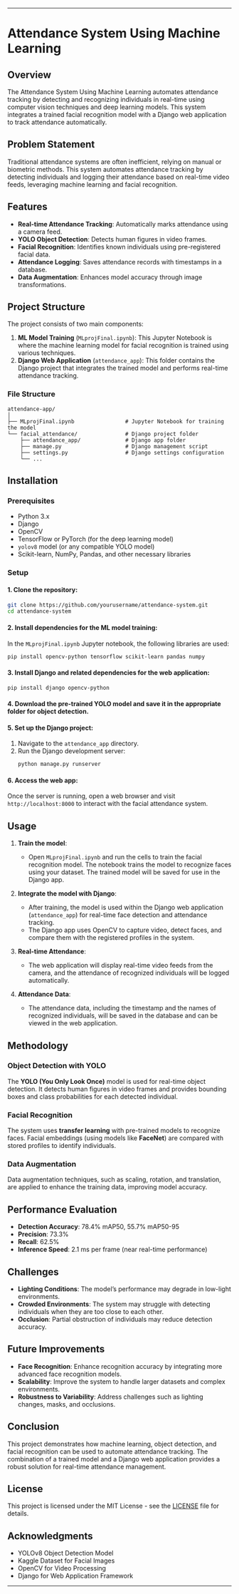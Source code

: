 

---

# Attendance System Using Machine Learning

## Overview

The Attendance System Using Machine Learning automates attendance tracking by detecting and recognizing individuals in real-time using computer vision techniques and deep learning models. This system integrates a trained facial recognition model with a Django web application to track attendance automatically.

## Problem Statement

Traditional attendance systems are often inefficient, relying on manual or biometric methods. This system automates attendance tracking by detecting individuals and logging their attendance based on real-time video feeds, leveraging machine learning and facial recognition.

## Features

- **Real-time Attendance Tracking**: Automatically marks attendance using a camera feed.
- **YOLO Object Detection**: Detects human figures in video frames.
- **Facial Recognition**: Identifies known individuals using pre-registered facial data.
- **Attendance Logging**: Saves attendance records with timestamps in a database.
- **Data Augmentation**: Enhances model accuracy through image transformations.

## Project Structure

The project consists of two main components:

1. **ML Model Training** (`MLprojFinal.ipynb`): This Jupyter Notebook is where the machine learning model for facial recognition is trained using various techniques.
2. **Django Web Application** (`attendance_app`): This folder contains the Django project that integrates the trained model and performs real-time attendance tracking.

### File Structure

```plaintext
attendance-app/
│
├── MLprojFinal.ipynb                # Jupyter Notebook for training the model
└── facial_attendance/               # Django project folder
    ├── attendance_app/              # Django app folder
    ├── manage.py                    # Django management script
    ├── settings.py                  # Django settings configuration
    └── ...
```

## Installation

### Prerequisites

- Python 3.x
- Django
- OpenCV
- TensorFlow or PyTorch (for the deep learning model)
- `yolov8` model (or any compatible YOLO model)
- Scikit-learn, NumPy, Pandas, and other necessary libraries

### Setup

#### 1. Clone the repository:
```bash
git clone https://github.com/yourusername/attendance-system.git
cd attendance-system
```

#### 2. Install dependencies for the ML model training:
In the `MLprojFinal.ipynb` Jupyter notebook, the following libraries are used:
```bash
pip install opencv-python tensorflow scikit-learn pandas numpy
```

#### 3. Install Django and related dependencies for the web application:
```bash
pip install django opencv-python
```

#### 4. Download the pre-trained YOLO model and save it in the appropriate folder for object detection.

#### 5. Set up the Django project:
1. Navigate to the `attendance_app` directory.
2. Run the Django development server:
   ```bash
   python manage.py runserver
   ```

#### 6. Access the web app:
Once the server is running, open a web browser and visit `http://localhost:8000` to interact with the facial attendance system.

## Usage

1. **Train the model**: 
   - Open `MLprojFinal.ipynb` and run the cells to train the facial recognition model. The notebook trains the model to recognize faces using your dataset. The trained model will be saved for use in the Django app.

2. **Integrate the model with Django**:
   - After training, the model is used within the Django web application (`attendance_app`) for real-time face detection and attendance tracking.
   - The Django app uses OpenCV to capture video, detect faces, and compare them with the registered profiles in the system.

3. **Real-time Attendance**:
   - The web application will display real-time video feeds from the camera, and the attendance of recognized individuals will be logged automatically.

4. **Attendance Data**:
   - The attendance data, including the timestamp and the names of recognized individuals, will be saved in the database and can be viewed in the web application.

## Methodology

### Object Detection with YOLO

The **YOLO (You Only Look Once)** model is used for real-time object detection. It detects human figures in video frames and provides bounding boxes and class probabilities for each detected individual.

### Facial Recognition

The system uses **transfer learning** with pre-trained models to recognize faces. Facial embeddings (using models like **FaceNet**) are compared with stored profiles to identify individuals.

### Data Augmentation

Data augmentation techniques, such as scaling, rotation, and translation, are applied to enhance the training data, improving model accuracy.

## Performance Evaluation

- **Detection Accuracy**: 78.4% mAP50, 55.7% mAP50-95
- **Precision**: 73.3%
- **Recall**: 62.5%
- **Inference Speed**: 2.1 ms per frame (near real-time performance)

## Challenges

- **Lighting Conditions**: The model’s performance may degrade in low-light environments.
- **Crowded Environments**: The system may struggle with detecting individuals when they are too close to each other.
- **Occlusion**: Partial obstruction of individuals may reduce detection accuracy.

## Future Improvements

- **Face Recognition**: Enhance recognition accuracy by integrating more advanced face recognition models.
- **Scalability**: Improve the system to handle larger datasets and complex environments.
- **Robustness to Variability**: Address challenges such as lighting changes, masks, and occlusions.

## Conclusion

This project demonstrates how machine learning, object detection, and facial recognition can be used to automate attendance tracking. The combination of a trained model and a Django web application provides a robust solution for real-time attendance management.

## License

This project is licensed under the MIT License - see the [LICENSE](LICENSE) file for details.

## Acknowledgments

- YOLOv8 Object Detection Model
- Kaggle Dataset for Facial Images
- OpenCV for Video Processing
- Django for Web Application Framework

---
